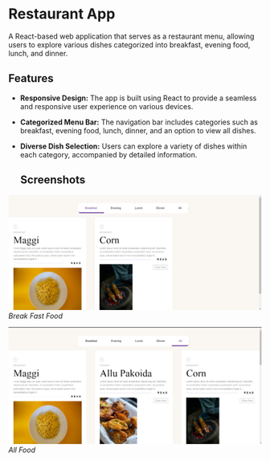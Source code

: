# Restaurant App

A React-based web application that serves as a restaurant menu, allowing users to explore various dishes categorized into breakfast, evening food, lunch, and dinner.

## Features

- **Responsive Design:** The app is built using React to provide a seamless and responsive user experience on various devices.
  
- **Categorized Menu Bar:** The navigation bar includes categories such as breakfast, evening food, lunch, dinner, and an option to view all dishes.

- **Diverse Dish Selection:** Users can explore a variety of dishes within each category, accompanied by detailed information.

  ## Screenshots

![Breakfast](./screenshots/breakfast.png)
*Break Fast Food*

![Lunch](./screenshots/all.png)
*All Food*
